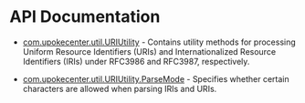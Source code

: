 # API Documentation

* [com.upokecenter.util.URIUtility](com.upokecenter.util.URIUtility.md) -
Contains utility methods for processing Uniform Resource Identifiers (URIs)
 and Internationalized Resource Identifiers (IRIs) under RFC3986 and
 RFC3987, respectively.

* [com.upokecenter.util.URIUtility.ParseMode](com.upokecenter.util.URIUtility.ParseMode.md) -
Specifies whether certain characters are allowed when parsing IRIs and URIs.
